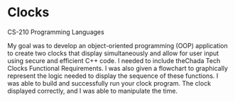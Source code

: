 # Clocks

CS-210 Programming Languages

My goal was to develop an object-oriented programming (OOP) application to create two clocks that display simultaneously and allow for user input using secure and efficient C++ code. I needed to include theChada Tech Clocks Functional Requirements. I was also given a flowchart to graphically represent the logic needed to display the sequence of these functions. I was able to build and successfully run your clock program. The clock displayed correctly, and I was able to manipulate the time.
